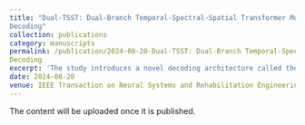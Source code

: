 ```yaml
---
title: "Dual-TSST: Dual-Branch Temporal-Spectral-Spatial Transformer Model for EEG 
Decoding"
collection: publications
category: manuscripts
permalink: /publication/2024-08-20-Dual-TSST: Dual-Branch Temporal-Spectral-Spatial Transformer Model for EEG 
Decoding
excerpt: 'The study introduces a novel decoding architecture called the Dual-Branch Temporal-Spectral-Spatial Transformer (Dual-TSST) for decoding electroencephalography (EEG) signals. This architecture uses convolutional neural networks (CNNs) to extract temporal-spatial features from raw EEG data and temporal-spectral-spatial features from time-frequency domain data. These features are then integrated and processed by a transformer to capture global long-range dependencies in the non-stationary EEG signals, followed by classification using global average pooling and multi-layer perceptron blocks. The proposed method was evaluated on three public datasets (BCI IV 2a, BCI IV 2b, and SEED), achieving average accuracies of 80.67%, 88.64%, and 96.65%, respectively, outperforming over ten other state-of-the-art methods. This study highlights the potential of the Dual-TSST for high-performance EEG decoding and future CNN-Transformer applications. '
date: 2024-08-20
venue: IEEE Transaction on Neural Systems and Rehabilitation Engineering
---
```


The content will be uploaded once it is published.

